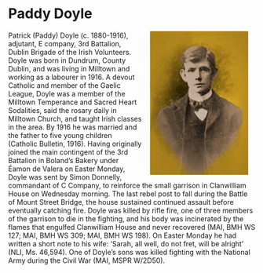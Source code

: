 # Paddy Doyle

<img hspace="15px" src="../media/Paddy_Doyle.jpeg" style="float: right;"
width="200"/>

Patrick (Paddy) Doyle (c. 1880-1916), adjutant, E company, 3rd Battalion, Dublin
Brigade of the Irish Volunteers. Doyle was born in Dundrum, County Dublin, and
was living in Milltown and working as a labourer in 1916. A devout Catholic and
member of the Gaelic League, Doyle was a member of the Milltown Temperance and
Sacred Heart Sodalities, said the rosary daily in Milltown Church, and taught
Irish classes in the area. By 1916 he was married and the father to five young
children (Catholic Bulletin, 1916). Having originally joined the main contingent
of the 3rd Battalion in Boland’s Bakery under Éamon de Valera on Easter Monday,
Doyle was sent by Simon Donnelly, commandant of C Company, to reinforce the
small garrison in Clanwilliam House on Wednesday morning. The last rebel post to
fall during the Battle of Mount Street Bridge, the house sustained continued
assault before eventually catching fire. Doyle was killed by rifle fire, one of
three members of the garrison to die in the fighting, and his body was
incinerated by the flames that engulfed Clanwilliam House and never recovered
(MAI, BMH WS 127; MAI, BMH WS 309; MAI, BMH WS 198). On Easter Monday he had
written a short note to his wife: ‘Sarah, all well, do not fret, will be
alright’ (NLI, Ms. 46,594). One of Doyle’s sons was killed fighting with the
National Army during the Civil War (MAI, MSPR W/2D50).

